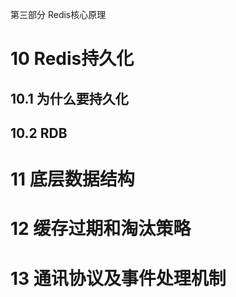 第三部分 Redis核心原理

# 10 Redis持久化

## 10.1 为什么要持久化

## 10.2 RDB



# 11 底层数据结构

# 12 缓存过期和淘汰策略

# 13 通讯协议及事件处理机制